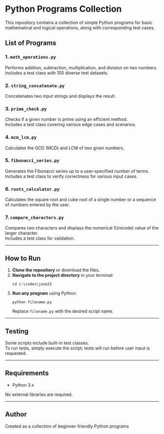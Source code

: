 # Python Programs Collection

This repository contains a collection of simple Python programs for basic mathematical and logical operations, along with corresponding test cases.

## List of Programs

### 1. `math_operations.py`
Performs addition, subtraction, multiplication, and division on two numbers.  
Includes a test class with 100 diverse test datasets.

### 2. `string_concatenate.py`
Concatenates two input strings and displays the result.

### 3. `prime_check.py`
Checks if a given number is prime using an efficient method.  
Includes a test class covering various edge cases and scenarios.

### 4. `mcm_lcm.py`
Calculates the GCD (MCD) and LCM of two given numbers.

### 5. `fibonacci_series.py`
Generates the Fibonacci series up to a user-specified number of terms.  
Includes a test class to verify correctness for various input cases.

### 6. `roots_calculator.py`
Calculates the square root and cube root of a single number or a sequence of numbers entered by the user.

### 7. `compare_characters.py`
Compares two characters and displays the numerical (Unicode) value of the larger character.  
Includes a test class for validation.

---

## How to Run

1. **Clone the repository** or download the files.
2. **Navigate to the project directory** in your terminal:
   ```
   cd c:\codes\june25
   ```
3. **Run any program** using Python:
   ```
   python filename.py
   ```
   Replace `filename.py` with the desired script name.

---

## Testing

Some scripts include built-in test classes.  
To run tests, simply execute the script; tests will run before user input is requested.

---

## Requirements

- Python 3.x

No external libraries are required.

---

## Author

Created as a collection of beginner-friendly Python programs
